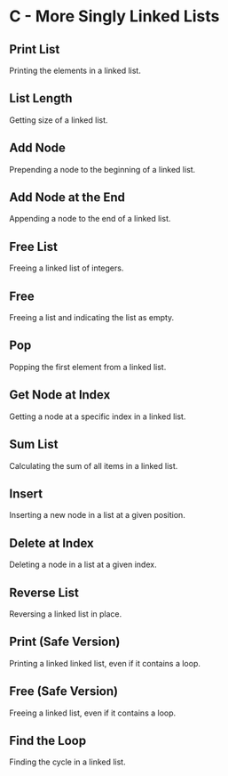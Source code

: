 # C - More Singly Linked Lists

## Print List
Printing the elements in a linked list.

## List Length
Getting size of a linked list.

## Add Node
Prepending a node to the beginning of a linked list.

## Add Node at the End
Appending a node to the end of a linked list.

## Free List
Freeing a linked list of integers.

## Free
Freeing a list and indicating the list as empty.

## Pop
Popping the first element from a linked list.

## Get Node at Index
Getting a node at a specific index in a linked list.

## Sum List
Calculating the sum of all items in a linked list.

## Insert
Inserting a new node in a list at a given position.

## Delete at Index
Deleting a node in a list at a given index.

## Reverse List
Reversing a linked list in place.

## Print (Safe Version)
Printing a linked linked list, even if it contains a loop.

## Free (Safe Version)
Freeing a linked list, even if it contains a loop.

## Find the Loop
Finding the cycle in a linked list.
